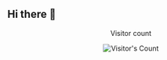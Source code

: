 ## Hi there 👋

<div align="center"> 
  <p>Visitor count</p>
  <img src="https://profile-counter.glitch.me/{DavidTorres09}/count.svg" alt="Visitor's Count" />
</div>
